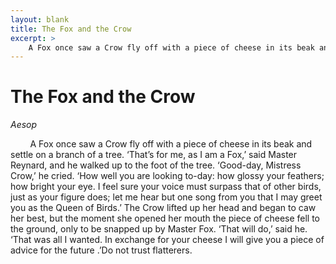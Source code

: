 ```yaml
---
layout: blank
title: The Fox and the Crow
excerpt: >
    A Fox once saw a Crow fly off with a piece of cheese in its beak and settle on a branch of a tree. ‘That’s for me, as I am a Fox,’ said Master Reynard, and he walked up to the foot of the tree.
---
```

# The Fox and the Crow
_Aesop_

&nbsp;&nbsp;&nbsp;&nbsp;&nbsp;&nbsp;&nbsp;&nbsp;A Fox once saw a Crow fly off with a piece of cheese in its beak and settle on a branch of a tree. ‘That’s for me, as I am a Fox,’ said Master Reynard, and he walked up to the foot of the tree. ‘Good-day, Mistress Crow,’ he cried. ‘How well you are looking to-day: how glossy your feathers; how bright your eye. I feel sure your voice must surpass that of other birds, just as your figure does; let me hear but one song from you that I may greet you as the Queen of Birds.’ The Crow lifted up her head and began to caw her best, but the moment she opened her mouth the piece of cheese fell to the ground, only to be snapped up by Master Fox. ‘That will do,’ said he. ‘That was all I wanted. In exchange for your cheese I will give you a piece of advice for the future .’Do not trust flatterers.